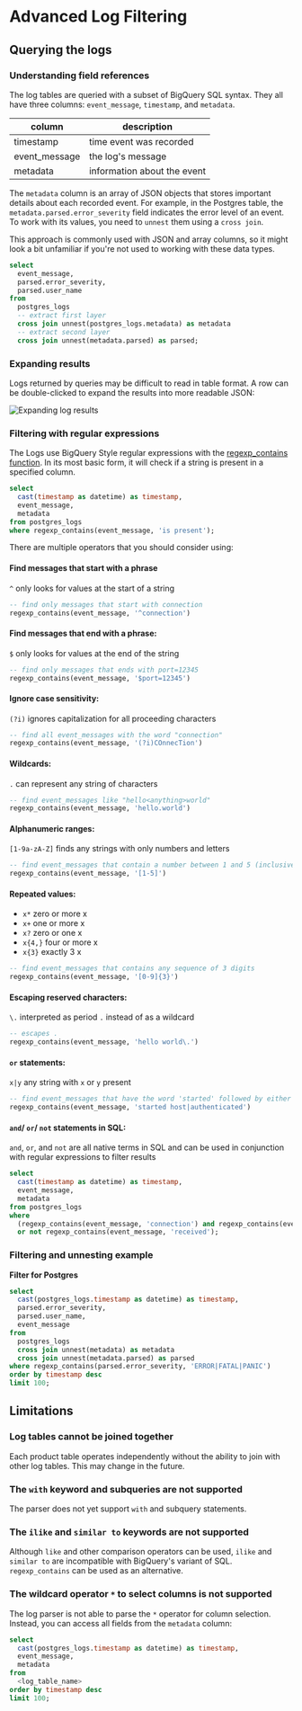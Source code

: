 # Advanced Log Filtering

## Querying the logs

### Understanding field references

The log tables are queried with a subset of BigQuery SQL syntax. They all have three columns: `event_message`, `timestamp`, and `metadata`.

| column | description |
| --- | --- |
| timestamp | time event was recorded |
| event_message | the log's message |
| metadata | information about the event |

The `metadata` column is an array of JSON objects that stores important details about each recorded event. For example, in the Postgres table, the `metadata.parsed.error_severity` field indicates the error level of an event. To work with its values, you need to `unnest` them using a `cross join`.

This approach is commonly used with JSON and array columns, so it might look a bit unfamiliar if you're not used to working with these data types.

```sql
select 
  event_message,
  parsed.error_severity,
  parsed.user_name
from 
  postgres_logs
  -- extract first layer
  cross join unnest(postgres_logs.metadata) as metadata
  -- extract second layer
  cross join unnest(metadata.parsed) as parsed;
```

### Expanding results

Logs returned by queries may be difficult to read in table format. A row can be double-clicked to expand the results into more readable JSON:

![Expanding log results](https://supabase.com/docs/img/guides/platform/expanded-log-results.png)

### Filtering with regular expressions

The Logs use BigQuery Style regular expressions with the [regexp_contains function](https://cloud.google.com/bigquery/docs/reference/standard-sql/string_functions#regexp_contains). In its most basic form, it will check if a string is present in a specified column.

```sql
select
  cast(timestamp as datetime) as timestamp,
  event_message,
  metadata
from postgres_logs
where regexp_contains(event_message, 'is present');
```

There are multiple operators that you should consider using:

#### Find messages that start with a phrase

`^` only looks for values at the start of a string

```sql
-- find only messages that start with connection
regexp_contains(event_message, '^connection')
```

#### Find messages that end with a phrase:

`$` only looks for values at the end of the string

```sql
-- find only messages that ends with port=12345
regexp_contains(event_message, '$port=12345')
```

#### Ignore case sensitivity:

`(?i)` ignores capitalization for all proceeding characters

```sql
-- find all event_messages with the word "connection"
regexp_contains(event_message, '(?i)COnnecTion')
```

#### Wildcards:

`.` can represent any string of characters

```sql
-- find event_messages like "hello<anything>world"
regexp_contains(event_message, 'hello.world')
```

#### Alphanumeric ranges:

`[1-9a-zA-Z]` finds any strings with only numbers and letters

```sql
-- find event_messages that contain a number between 1 and 5 (inclusive)
regexp_contains(event_message, '[1-5]')
```

#### Repeated values:

- `x*` zero or more x
- `x+` one or more x
- `x?` zero or one x
- `x{4,}` four or more x
- `x{3}` exactly 3 x

```sql
-- find event_messages that contains any sequence of 3 digits
regexp_contains(event_message, '[0-9]{3}')
```

#### Escaping reserved characters:

`\.` interpreted as period `.` instead of as a wildcard

```sql
-- escapes .
regexp_contains(event_message, 'hello world\.')
```

#### `or` statements:

`x|y` any string with `x` or `y` present

```sql
-- find event_messages that have the word 'started' followed by either the word "host" or "authenticated"
regexp_contains(event_message, 'started host|authenticated')
```

#### `and`/ `or`/ `not` statements in SQL:

`and`, `or`, and `not` are all native terms in SQL and can be used in conjunction with regular expressions to filter results

```sql
select
  cast(timestamp as datetime) as timestamp,
  event_message,
  metadata
from postgres_logs
where
  (regexp_contains(event_message, 'connection') and regexp_contains(event_message, 'host'))
  or not regexp_contains(event_message, 'received');
```

### Filtering and unnesting example

**Filter for Postgres**

```sql
select
  cast(postgres_logs.timestamp as datetime) as timestamp,
  parsed.error_severity,
  parsed.user_name,
  event_message
from
  postgres_logs
  cross join unnest(metadata) as metadata
  cross join unnest(metadata.parsed) as parsed
where regexp_contains(parsed.error_severity, 'ERROR|FATAL|PANIC')
order by timestamp desc
limit 100;
```

## Limitations

### Log tables cannot be joined together

Each product table operates independently without the ability to join with other log tables. This may change in the future.

### The `with` keyword and subqueries are not supported

The parser does not yet support `with` and subquery statements.

### The `ilike` and `similar to` keywords are not supported

Although `like` and other comparison operators can be used, `ilike` and `similar to` are incompatible with BigQuery's variant of SQL. `regexp_contains` can be used as an alternative.

### The wildcard operator `*` to select columns is not supported

The log parser is not able to parse the `*` operator for column selection. Instead, you can access all fields from the `metadata` column:

```sql
select
  cast(postgres_logs.timestamp as datetime) as timestamp,
  event_message,
  metadata
from
  <log_table_name>
order by timestamp desc
limit 100;
```
